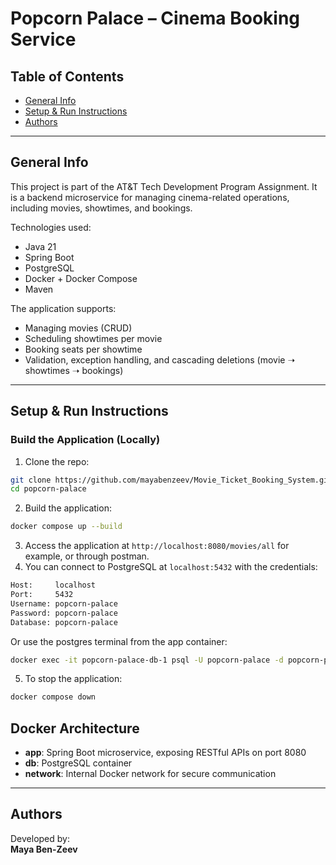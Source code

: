# Popcorn Palace – Cinema Booking Service

## Table of Contents
* [General Info](#general-info)
* [Setup & Run Instructions](#setup--run-instructions)
* [Authors](#authors)

---

## General Info
This project is part of the AT&T Tech Development Program Assignment. 
It is a backend microservice for managing cinema-related operations, including movies, showtimes, and bookings.

Technologies used:
- Java 21
- Spring Boot
- PostgreSQL
- Docker + Docker Compose
- Maven


The application supports:
- Managing movies (CRUD)
- Scheduling showtimes per movie
- Booking seats per showtime
- Validation, exception handling, and cascading deletions (movie ➝ showtimes ➝ bookings)

---

## Setup & Run Instructions

### Build the Application (Locally)

1. Clone the repo:
```bash
git clone https://github.com/mayabenzeev/Movie_Ticket_Booking_System.git
cd popcorn-palace
```
2. Build the application:
```bash
docker compose up --build
```
3. Access the application at `http://localhost:8080/movies/all` for example, or through postman.
4. You can connect to PostgreSQL at `localhost:5432` with the credentials:
```bash
Host:     localhost
Port:     5432
Username: popcorn-palace
Password: popcorn-palace
Database: popcorn-palace
```
Or use the postgres terminal from the app container:
```bash
docker exec -it popcorn-palace-db-1 psql -U popcorn-palace -d popcorn-palace
```
5. To stop the application:
```bash
docker compose down
```

## Docker Architecture

- **app**: Spring Boot microservice, exposing RESTful APIs on port 8080
- **db**: PostgreSQL container
- **network**: Internal Docker network for secure communication

---

## Authors

Developed by:  
**Maya Ben-Zeev**
